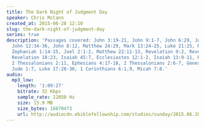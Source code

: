 ```yaml
---
title: The Dark Night of Judgment Day
speaker: Chris McCann
created_at: 2015-06-28 12:10
slug: the-dark-night-of-judgment-day
series: true
description: 'Passages covered: John 3:19-21, John 9:1-7, John 6:29, John 11:9-10,
  John 12:34-36, John 8:12, Matthew 24:29, Mark 13:24-25, Luke 21:25, Revelation 6:12,
  Zephaniah 1:14-15, Joel 2:1-2, Matthew 22:11-13, Revelation 9:2, Revelation 16:10,
  Revelation 18:23, Isaiah 45:7, Ecclesiastes 12:1-2, Isaiah 13:9-11, Romans 1:21-25,
  2 Thessalonians 2:11, Ephesians 4:17-18, 2 Thessalonians 2:6-7, Genesis 19:4-11,
  Jude 1:7, Luke 17:28-30, 1 Corinthians 6:1,9, Micah 7:8.'
audio:
  mp3_low:
    length: '1:09:27'
    bitrate: 32 Kbps
    sample_rate: 22050 Hz
    size: 15.9 MB
    size_bytes: 16670473
    url: http://audiocdn.ebiblefellowship.com/studies/sunday/2015.06.28_McCann_-_The_Dark_Night_of_Judgment_Day.mp3
---
```

